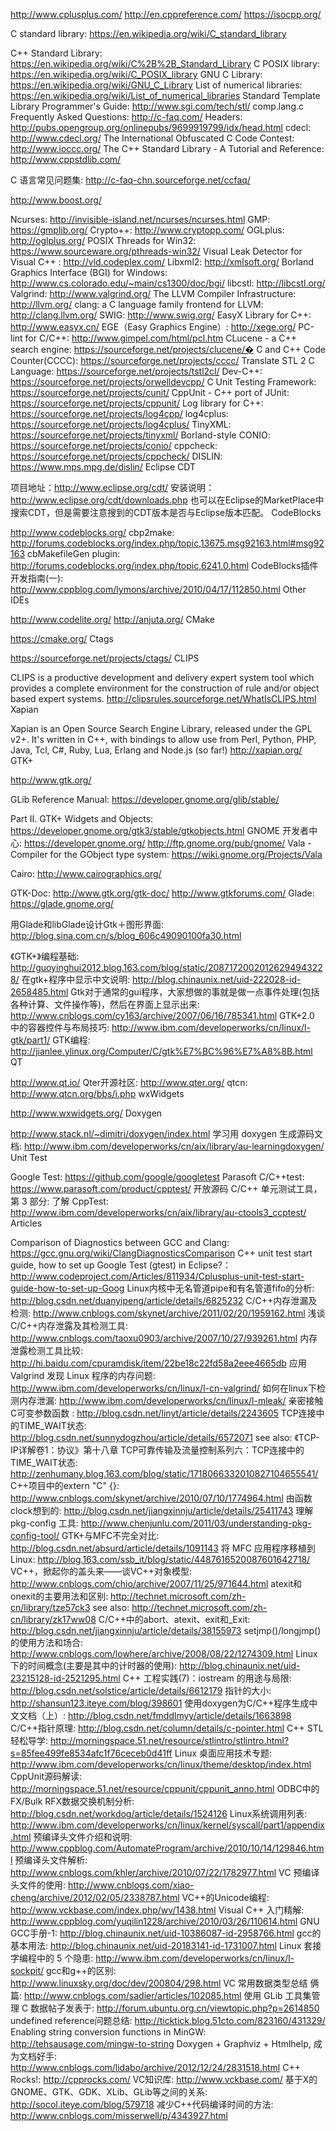 http://www.cplusplus.com/
http://en.cppreference.com/
https://isocpp.org/

C standard library: https://en.wikipedia.org/wiki/C_standard_library

C++ Standard Library: https://en.wikipedia.org/wiki/C%2B%2B_Standard_Library
C POSIX library: https://en.wikipedia.org/wiki/C_POSIX_library
GNU C Library: https://en.wikipedia.org/wiki/GNU_C_Library
List of numerical libraries: https://en.wikipedia.org/wiki/List_of_numerical_libraries
Standard Template Library Programmer's Guide: http://www.sgi.com/tech/stl/
comp.lang.c Frequently Asked Questions: http://c-faq.com/
Headers: http://pubs.opengroup.org/onlinepubs/9699919799/idx/head.html
cdecl: http://www.cdecl.org/
The International Obfuscated C Code Contest: http://www.ioccc.org/
The C++ Standard Library - A Tutorial and Reference: http://www.cppstdlib.com/

C 语言常见问题集: http://c-faq-chn.sourceforge.net/ccfaq/

http://www.boost.org/

Ncurses: http://invisible-island.net/ncurses/ncurses.html
GMP: https://gmplib.org/
Crypto++: http://www.cryptopp.com/
OGLplus: http://oglplus.org/
POSIX Threads for Win32: https://www.sourceware.org/pthreads-win32/
Visual Leak Detector for Visual C++ : http://vld.codeplex.com/
Libxml2: http://xmlsoft.org/
Borland Graphics Interface (BGI) for Windows: http://www.cs.colorado.edu/~main/cs1300/doc/bgi/
libcstl: http://libcstl.org/
Valgrind: http://www.valgrind.org/
The LLVM Compiler Infrastructure: http://llvm.org/
clang: a C language family frontend for LLVM: http://clang.llvm.org/
SWIG: http://www.swig.org/
EasyX Library for C++: http://www.easyx.cn/
EGE（Easy Graphics Engine）: http://xege.org/
PC-lint for C/C++: http://www.gimpel.com/html/pcl.htm
CLucene - a C++ search engine: https://sourceforge.net/projects/clucene/�
C and C++ Code Counter(CCCC): https://sourceforge.net/projects/cccc/
Translate STL 2 C Language: https://sourceforge.net/projects/tstl2cl/
Dev-C++: https://sourceforge.net/projects/orwelldevcpp/
C Unit Testing Framework: https://sourceforge.net/projects/cunit/
CppUnit - C++ port of JUnit: https://sourceforge.net/projects/cppunit/
Log library for C++: https://sourceforge.net/projects/log4cpp/
log4cplus: https://sourceforge.net/projects/log4cplus/
TinyXML: https://sourceforge.net/projects/tinyxml/
Borland-style CONIO: https://sourceforge.net/projects/conio/
cppcheck: https://sourceforge.net/projects/cppcheck/
DISLIN: https://www.mps.mpg.de/dislin/
Eclipse CDT

项目地址：http://www.eclipse.org/cdt/
安装说明：http://www.eclipse.org/cdt/downloads.php
也可以在Eclipse的MarketPlace中搜索CDT，但是需要注意搜到的CDT版本是否与Eclipse版本匹配。
CodeBlocks

http://www.codeblocks.org/
cbp2make: http://forums.codeblocks.org/index.php/topic,13675.msg92163.html#msg92163
cbMakefileGen plugin: http://forums.codeblocks.org/index.php/topic,6241.0.html
CodeBlocks插件开发指南(一): http://www.cppblog.com/lymons/archive/2010/04/17/112850.html
Other IDEs

http://www.codelite.org/
http://anjuta.org/
CMake

https://cmake.org/
Ctags

https://sourceforge.net/projects/ctags/
CLIPS

CLIPS is a productive development and delivery expert system tool which provides a complete environment for the construction of rule and/or object based expert systems.
http://clipsrules.sourceforge.net/WhatIsCLIPS.html
Xapian

Xapian is an Open Source Search Engine Library, released under the GPL v2+. It's written in C++, with bindings to allow use from Perl, Python, PHP, Java, Tcl, C#, Ruby, Lua, Erlang and Node.js (so far!)
http://xapian.org/
GTK+

http://www.gtk.org/

GLib Reference Manual: https://developer.gnome.org/glib/stable/

Part II. GTK+ Widgets and Objects: https://developer.gnome.org/gtk3/stable/gtkobjects.html
GNOME 开发者中心: https://developer.gnome.org/
http://ftp.gnome.org/pub/gnome/
Vala - Compiler for the GObject type system: https://wiki.gnome.org/Projects/Vala

Cairo: http://www.cairographics.org/

GTK-Doc: http://www.gtk.org/gtk-doc/
http://www.gtkforums.com/
Glade: https://glade.gnome.org/

用Glade和libGlade设计Gtk＋图形界面: http://blog.sina.com.cn/s/blog_606c49090100fa30.html

《GTK+》编程基础: http://guoyinghui2012.blog.163.com/blog/static/20871720020126294943228/
在gtk+程序中显示中文说明: http://blog.chinaunix.net/uid-222028-id-2658485.html
Gtk对于通常的gui程序，大家想做的事就是做一点事件处理(包括各种计算、文件操作等)，然后在界面上显示出来: http://www.cnblogs.com/cy163/archive/2007/06/16/785341.html
GTK+2.0 中的容器控件与布局技巧: http://www.ibm.com/developerworks/cn/linux/l-gtk/part1/
GTK编程: http://jianlee.ylinux.org/Computer/C/gtk%E7%BC%96%E7%A8%8B.html
QT

http://www.qt.io/
Qter开源社区: http://www.qter.org/
qtcn: http://www.qtcn.org/bbs/i.php
wxWidgets

http://www.wxwidgets.org/
Doxygen

http://www.stack.nl/~dimitri/doxygen/index.html
学习用 doxygen 生成源码文档: http://www.ibm.com/developerworks/cn/aix/library/au-learningdoxygen/
Unit Test

Google Test: https://github.com/google/googletest
Parasoft C/C++test: https://www.parasoft.com/product/cpptest/
开放源码 C/C++ 单元测试工具，第 3 部分: 了解 CppTest: http://www.ibm.com/developerworks/cn/aix/library/au-ctools3_ccptest/
Articles

Comparison of Diagnostics between GCC and Clang: https://gcc.gnu.org/wiki/ClangDiagnosticsComparison
C++ unit test start guide, how to set up Google Test (gtest) in Eclipse?：http://www.codeproject.com/Articles/811934/Cplusplus-unit-test-start-guide-how-to-set-up-Goog
Linux内核中无名管道pipe和有名管道fifo的分析: http://blog.csdn.net/duanyipeng/article/details/6825232
C/C++内存泄漏及检测: http://www.cnblogs.com/skynet/archive/2011/02/20/1959162.html
浅谈C/C++内存泄露及其检测工具: http://www.cnblogs.com/taoxu0903/archive/2007/10/27/939261.html
内存泄露检测工具比较: http://hi.baidu.com/cpuramdisk/item/22be18c22fd58a2eee4665db
应用 Valgrind 发现 Linux 程序的内存问题: http://www.ibm.com/developerworks/cn/linux/l-cn-valgrind/
如何在linux下检测内存泄漏: http://www.ibm.com/developerworks/cn/linux/l-mleak/
亲密接触C可变参数函数 : http://blog.csdn.net/linyt/article/details/2243605
TCP连接中的TIME_WAIT状态: http://blog.csdn.net/sunnydogzhou/article/details/6572071
see also: 《TCP-IP详解卷1：协议》第十八章
TCP可靠传输及流量控制系列六：TCP连接中的TIME_WAIT状态: http://zenhumany.blog.163.com/blog/static/1718066332010827104655541/
C++项目中的extern "C" {}: http://www.cnblogs.com/skynet/archive/2010/07/10/1774964.html
由函数clock想到的: http://blog.csdn.net/jiangxinnju/article/details/25411743
理解 pkg-config 工具: http://www.chenjunlu.com/2011/03/understanding-pkg-config-tool/
GTK+与MFC不完全对比: http://blog.csdn.net/absurd/article/details/1091143
将 MFC 应用程序移植到 Linux: http://blog.163.com/ssb_it/blog/static/4487616520087601642718/
VC++，掀起你的盖头来——谈VC++对象模型: http://www.cnblogs.com/chio/archive/2007/11/25/971644.html
atexit和onexit的主要用法和区别: http://technet.microsoft.com/zh-cn/library/tze57ck3
see also: http://technet.microsoft.com/zh-cn/library/zk17ww08
C/C++中的abort、atexit、exit和_Exit: http://blog.csdn.net/jiangxinnju/article/details/38155973
setjmp()/longjmp()的使用方法和场合: http://www.cnblogs.com/lowhere/archive/2008/08/22/1274309.html
Linux下的时间概念(主要是其中的计时器的使用): http://blog.chinaunix.net/uid-23215128-id-2521295.html
C++ 工程实践(7)：iostream 的用途与局限: http://blog.csdn.net/solstice/article/details/6612179
指针的大小: http://shansun123.iteye.com/blog/398601
使用doxygen为C/C++程序生成中文文档（上）: http://blog.csdn.net/fmddlmyy/article/details/1663898
C/C++指针原理: http://blog.csdn.net/column/details/c-pointer.html
C++ STL轻松导学: http://morningspace.51.net/resource/stlintro/stlintro.html?s=85fee499fe8534afc1f76ceceb0d41ff
Linux 桌面应用技术专题: http://www.ibm.com/developerworks/cn/linux/theme/desktop/index.html
CppUnit源码解读: http://morningspace.51.net/resource/cppunit/cppunit_anno.html
ODBC中的FX/Bulk RFX数据交换机制分析: http://blog.csdn.net/workdog/article/details/1524126
Linux系统调用列表: http://www.ibm.com/developerworks/cn/linux/kernel/syscall/part1/appendix.html
预编译头文件介绍和说明: http://www.cppblog.com/AutomateProgram/archive/2010/10/14/129846.html
预编译头文件解析: http://www.cnblogs.com/khler/archive/2010/07/22/1782977.html
VC 预编译头文件的使用: http://www.cnblogs.com/xiao-cheng/archive/2012/02/05/2338787.html
VC++的Unicode编程: http://www.vckbase.com/index.php/wv/1438.html
Visual C++ 入门精解: http://www.cppblog.com/yuqilin1228/archive/2010/03/26/110614.html
GNU GCC手册-1: http://blog.chinaunix.net/uid-10386087-id-2958766.html
gcc的基本用法: http://blog.chinaunix.net/uid-20183141-id-1731007.html
Linux 套接字编程中的 5 个隐患: http://www.ibm.com/developerworks/cn/linux/l-sockpit/
gcc和g++的区别: http://www.linuxsky.org/doc/dev/200804/298.html
VC 常用数据类型总结 俩篇: http://www.cnblogs.com/sadier/articles/102085.html
使用 GLib 工具集管理 C 数据帖子发表于: http://forum.ubuntu.org.cn/viewtopic.php?p=2614850
undefined reference问题总结: http://ticktick.blog.51cto.com/823160/431329/
Enabling string conversion functions in MinGW: http://tehsausage.com/mingw-to-string
Doxygen + Graphviz + Htmlhelp, 成为文档好手: http://www.cnblogs.com/lidabo/archive/2012/12/24/2831518.html
C++ Rocks!: http://cpprocks.com/
VC知识库: http://www.vckbase.com/
基于X的GNOME、GTK、GDK、XLib、GLib等之间的关系: http://socol.iteye.com/blog/579718
减少C++代码编译时间的方法: http://www.cnblogs.com/misserwell/p/4343927.html
